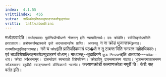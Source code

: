 ```yaml
---
index:  4.1.55
vrittiindex:  455
sutra:  नासिकोदरौष्ठजङ्घादन्तकर्णश्रृङ्गांच्च
vritti:  tattvabodhini 
---
```


मध्येऽपवादेति। `मध्येऽपवादाः पूर्वान्विधीन्बीधन्ते नोत्तरान् इति न्यायादित्यर्थः। उरः क्रोडेति। स्त्रीलिङ्गोऽयमिति हरदत्तादयः। तत्रोपसर्जमह्यस्वत्वे कृते अदन्तत्वान्ङीषः प्राप्तिः। अमरस्तु `न ना क्रोडं भुजान्तरम्`इत्याह। रत्नमतिस्तुपुंलिङ्गतामाह। `गणे च `क्रोड`इति प्रातिपदिकमात्रं पठ�ते न तु टाबन्त'मिति गणरत्न महोदधिकारः। एवं चाऽविशेषाल्लिङ्गत्रयेऽप्युदाहरणं बोध्यम्। माधवस्तु--तुदादिगणे `क्रुड निमज्जने`इति धातावाह---`क्रोडः--धञ्। क्रोडा अ�आनामुरः। टाबन्तोऽयं स्वभावतो विशेषविषयः। क्रोडादिषु टाबन्तमात्रस्य पाठात्। भुजान्तरमात्रवचनस्य क्रोडशब्दस्य बहुव्रीहौ स्वाङ्गलक्षणो ङीष्विकल्पो भवत्येव। `कल्याणक्रोडी कल्याणक्रोडा मयूरी`ति। केशैः सह वर्तत इति।

